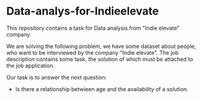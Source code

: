 # Data-analys-for-Indieelevate
This repository contains a task for Data analysis from "Indie elevate" company. 


We are solving the following problem, we have some dataset about people, 
who want to be interviewed by the company "Indie elevate". 
The job description contains some task, the solution of which must be attached to the job application.

Our task is to answer the next question:
* Is there a relationship betwieen age and the availability of a solution.
